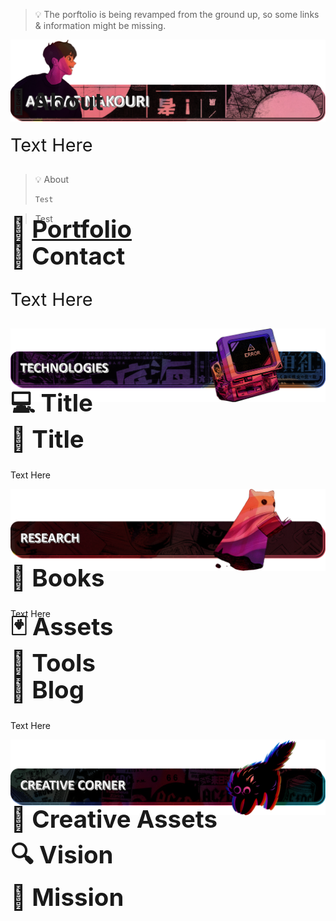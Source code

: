 
<div>

> 💡 The porftolio is being revamped from the ground up, so some links & information might be missing.

<!-- <img style="user-select: none" src="./assets/images/Main.png"> -->
<img style="user-select: none" src="./assets/images/About.png">

<h1 style="font-size:4vw ; margin-top: -6vw">🔖 About </h1>
<p style="font-size:3vw">Text Here</p>

> 💡 About
>
> ```sh
> Test
> ```
>


>  Test

<h1 style="font-size:4vw ; margin-top: -3vw">💼 <a href="">Portfolio</a></h1>
<h1 style="font-size:4vw ; margin-top: -3vw">💌 Contact </h1>
<p style="font-size:3vw">Text Here</p>

<img style="user-select: none" src="./assets/images/Tech-r.png">
<h1 style="font-size:4vw ; margin-top: -3vw">💻 Title </h1>
<h1 style="font-size:4vw ; margin-top: -3vw">💅 Title </h1>
<p>Text Here</p>

[//]: # (---------------------------------------)
<img style="user-select: none" src="./assets/images/Research-r.png">
<h1 style="font-size:4vw ; margin-top: -3vw">📙  Books </h1>
<p>Text Here</p>
<h1 style="font-size:4vw ; margin-top: -3vw">🃏 Assets </h1>
<h1 style="font-size:4vw ; margin-top: -3vw">📐 Tools </h1>
<h1 style="font-size:4vw ; margin-top: -3vw">📰 Blog </h1>
<p>Text Here</p>


<img style="user-select: none" src="./assets/images/Creative-r.png">
<h1 style="font-size:4vw ; margin-top: -2vw">🧩️ Creative Assets </h1>
<h1 style="font-size:4vw ; margin-top: -2vw">🔍️ Vision </h1>
<h1 style="font-size:4vw ; margin-top: -2vw">🎯️ Mission </h1>


</div>